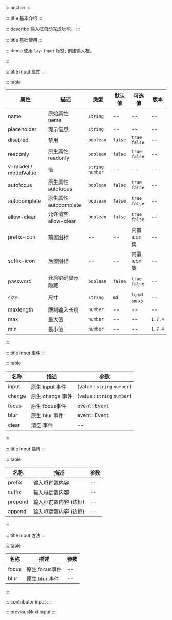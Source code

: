 ::: anchor
:::

::: title 基本介绍
:::

::: describe 输入框自动完成功能。
:::

::: title 基础使用
:::

::: demo 使用 `lay-input` 标签, 创建输入框。

<template>
  <lay-auto-complete v-model="value" :options="options"></lay-auto-complete>
  <br/>
  <lay-auto-complete v-model="value1" :options="options"></lay-auto-complete>
</template>

<script>
import { ref, reactive } from 'vue'

export default {
  setup() {

    const value = ref(0);
    const value1 = ref(0);
    const options = reactive([
        "1111",
        "11112222",
        "111122223333"
    ]);

    return {
      value,
      value1,
      options
    }
  }
}
</script>

:::

::: title Input 属性
:::

::: table

| 属性                     | 描述                  | 类型         | 默认值         | 可选值         | 版本         |
| -----------------------  | -------------------- |-------------- |-------------- | -------------- |-------------- |
| name                     | 原始属性 name         | `string`             | --             | --             |--             |
| placeholder              | 提示信息              | `string`             | --             | --             |--             |
| disabled                 | 禁用                  | `boolean`           | `false`             | `true` `false` |--             |
| readonly                 | 原生属性 readonly     |  `boolean`             | `false`             |`true` `false` |--             |
| v-model / modelValue     | 值                    | `string` `number`   | --             |--             |--             |
| autofocus                | 原生属性 autofocus    |  `boolean`             | `false`             |`true` `false` |--             |
| autocomplete             | 原生属性 autocomplete |  `boolean`             | `false`             |`true` `false` |--             |
| allow-clear              | 允许清空 allow-clear  | `boolean`             | `false`             | `true` `false` |--             |
| prefix-icon              | 前置图标              | --             | --             | 内置 icon 集             |--             |
| suffix-icon              | 后置图标              | --             | --             | 内置 icon 集             |--             |
| password                 | 开启密码显示隐藏      |  `boolean`      | `false`             |`true` `false`  |--             |
| size                     | 尺寸                  | `string`             | `md`             | `lg` `md` `sm` `xs`|--             |
| maxlength                | 限制输入长度          |  `number`             | --             |--               |--             |
| max                      | 最大值          |  `number`             | --             |--               | `1.7.4`             |
| min                      | 最小值          |  `number`             | --             |--               | `1.7.4`           |
:::

::: title Input 事件
:::

::: table

| 名称  | 描述                | 参数                        |
| ----- | ------------------- | -------------------------- |
| input | 原生 input 事件     | (value : `string` `number`) |
| change| 原生 change 事件    | (value : `string` `number`) |
| focus | 原生 focus事件      | event : Event               |
| blur  | 原生 blur 事件      | event : Event               |
| clear | 清空 事件           | --                          |

:::

::: title Input 插槽
:::

::: table

| 名称   | 描述                 | 参数             |
| -----  | ------------------- | ----------------|
| prefix | 输入框前置内容        | --    |
| suffix | 输入框后置内容        | --    |
| prepend | 输入框前置内容 (边框)  | --    |
| append | 输入框后置内容 (边框)   | --    |

:::

::: title Input 方法
:::

::: table

| 名称  | 描述                | 参数                        |
| ----- | -------------------| -------------------------- |
| focus | 原生 focus事件      | --                         |
| blur  | 原生 blur 事件      | --                         |

:::

::: contributor input
:::  

::: previousNext input
:::